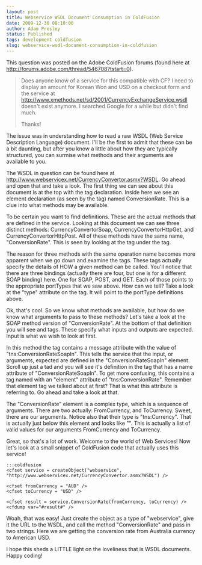 ```yaml
---
layout: post
title: Webservice WSDL Document Consumption in ColdFusion
date: 2009-12-30 08:10:00
author: Adam Presley
status: Published
tags: development coldfusion
slug: webservice-wsdl-document-consumption-in-coldfusion
---
```


This question was posted on the Adobe ColdFusion forums (found here at
<http://forums.adobe.com/thread/546708?tstart=0>).

> Does anyone know of a service for this compatible with CF? I need to
> display an amount for Korean Won and USD on a checkout form and the
> service at
> http://www.xmethods.net/sd/2001/CurrencyExchangeService.wsdl doesn't
> exist anymore. I searched Google for a while but didn't find much.
>
> Thanks!

The issue was in understanding how to read a raw WSDL (Web Service
Description Language) document. I'll be the first to admit that these
can be a bit daunting, but after you know a little about how they are
typically structured, you can surmise what methods and their arguments
are available to you.

The WSDL in question can be found here at
<http://www.webservicex.net/CurrencyConvertor.asmx?WSDL>. Go ahead and
open that and take a look. The first thing we can see about this
document is at the top with the tag declaration. Inside here we see an
element declaration (as seen by the tag) named ConversionRate. This is a
clue into what methods may be available.

To be certain you want to find definitions. These are the actual methods
that are defined in the service. Looking at this document we can see
three distinct methods: CurrencyConvertorSoap, CurrencyConvertorHttpGet,
and CurrencyConvertorHttpPost. All of these methods have the same name,
"ConversionRate". This is seen by looking at the tag under the tag.

The reason for three methods with the same operation name becomes more
apparent when we go down and examine the tags. These tags actually
specify the details of HOW a given method can be called. You'll notice
that there are three bindings (actually there are four, but one is for a
different SOAP binding) here. One for SOAP, POST, and GET. Each of those
points to the appropriate portTypes that we saw above. How can we tell?
Take a look at the "type" attribute on the tag. It will point to the
portType definitions above.

Ok, that's cool. So we know what methods are available, but how do we
know what arguments to pass to these methods? Let's take a look at the
SOAP method version of "ConversionRate". At the bottom of that
definition you will see and tags. These specify what inputs and outputs
are expected. Input is what we wish to look at first.

In this method the tag contains a message attribute with the value of
"tns:ConversionRateSoapIn". This tells the service that the input, or
arguments, expected are defined in the "ConversionRateSoapIn" element.
Scroll up just a tad and you will see it's definition in the tag that
has a name attribute of "ConversionRateSoapIn". To get more confusing,
this contains a tag named with an "element" attribute of
"tns:ConversionRate". Remember that element tag we talked about at
first? That is what this attribute is referring to. Go ahead and take a
look at that.

The "ConversionRate" element is a complex type, which is a sequence of
arguments. There are two actually: FromCurrency, and ToCurrency. Sweet,
there are our arguments. Notice also that their type is "tns:Currency".
That is actually just below this element and looks like "". This is
actually a list of valid values for our arguments FromCurrency and
ToCurrency.

Great, so that's a lot of work. Welcome to the world of Web Services!
Now let's look at a small snippet of ColdFusion code that actually uses
this service!

	:::coldfusion
	<cfset service = createObject("webservice", "http://www.webservicex.net/CurrencyConvertor.asmx?WSDL") />

	<cfset fromCurrency = "AUD" />
	<cfset toCurrency = "USD" />

	<cfset result = service.ConversionRate(fromCurrency, toCurrency) />
	<cfdump var="#result#" />

Woah, that was easy! Just create the object as a type of "webservice",
give it the URL to the WSDL, and call the method "ConversionRate" and
pass in two strings. Here we are getting the conversion rate from
Australia currency to American USD.

I hope this sheds a LITTLE light on the loveliness that is WSDL
documents. Happy coding!
